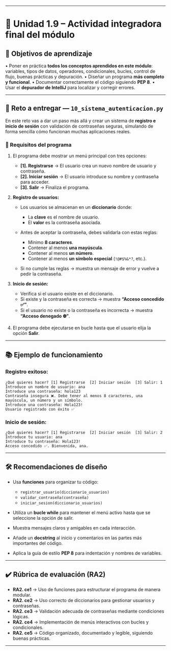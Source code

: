 
---

# 🔹 Unidad 1.9 – Actividad integradora final del módulo

## 🎯 Objetivos de aprendizaje

• Poner en práctica **todos los conceptos aprendidos en este módulo**: variables, tipos de datos, operadores, condicionales, bucles, control de flujo, buenas prácticas y depuración.
• Diseñar un programa **más completo y funcional**.
• Documentar correctamente el código siguiendo **PEP 8**.
• Usar el **depurador de IntelliJ** para localizar y corregir errores.

---

## 📝 Reto a entregar — `10_sistema_autenticacion.py`

En este reto vas a dar un paso más allá y crear un sistema de **registro e inicio de sesión** con validación de contraseñas seguras, simulando de forma sencilla cómo funcionan muchas aplicaciones reales.

### 📌 Requisitos del programa

1. El programa debe mostrar un menú principal con tres opciones:

   * **[1]. Registrarse** → El usuario crea un nuevo nombre de usuario y contraseña.
   * **[2]. Iniciar sesión** → El usuario introduce su nombre y contraseña para acceder.
   * **[3]. Salir** → Finaliza el programa.

2. **Registro de usuarios:**

   * Los usuarios se almacenan en un **diccionario** donde:
     * La **clave** es el nombre de usuario.
     * El **valor** es la contraseña asociada.

   * Antes de aceptar la contraseña, debes validarla con estas reglas:
     * Mínimo **8 caracteres**.
     * Contener al menos **una mayúscula**.
     * Contener al menos **un número**.
     * Contener al menos **un símbolo especial** (`!@#$%&*?`, etc.).

   * Si no cumple las reglas → muestra un mensaje de error y vuelve a pedir la contraseña.

3. **Inicio de sesión:**

   * Verifica si el usuario existe en el diccionario.
   * Si existe y la contraseña es correcta → muestra **“Acceso concedido ✅”**.
   * Si el usuario no existe o la contraseña es incorrecta → muestra **“Acceso denegado ⛔”**.

4. El programa debe ejecutarse en bucle hasta que el usuario elija la opción **Salir**.

---

## 📚 Ejemplo de funcionamiento

### Registro exitoso:

```
¿Qué quieres hacer? [1] Registrarse  [2] Iniciar sesión  [3] Salir: 1
Introduce un nombre de usuario: ana
Introduce una contraseña: hola123
Contraseña insegura ❌. Debe tener al menos 8 caracteres, una mayúscula, un número y un símbolo.
Introduce una contraseña: Hola123!
Usuario registrado con éxito ✅
```

### Inicio de sesión:

```
¿Qué quieres hacer? [1] Registrarse  [2] Iniciar sesión  [3] Salir: 2
Introduce tu usuario: ana
Introduce tu contraseña: Hola123!
Acceso concedido ✅. Bienvenida, ana.
```

---

## 🛠️ Recomendaciones de diseño

* Usa **funciones** para organizar tu código:

  * `registrar_usuario(diccionario_usuarios)`
  * `validar_contraseña(contraseña)`
  * `iniciar_sesion(diccionario_usuarios)`
* Utiliza un **bucle while** para mantener el menú activo hasta que se seleccione la opción de salir.
* Muestra mensajes claros y amigables en cada interacción.
* Añade un **docstring** al inicio y comentarios en las partes más importantes del código.
* Aplica la guía de estilo **PEP 8** para indentación y nombres de variables.

---

## ✔️ Rúbrica de evaluación (RA2)

* **RA2. ce1** → Uso de funciones para estructurar el programa de manera modular.
* **RA2. ce2** → Uso correcto de diccionarios para gestionar usuarios y contraseñas.
* **RA2. ce3** → Validación adecuada de contraseñas mediante condiciones lógicas.
* **RA2. ce4** → Implementación de menús interactivos con bucles y condicionales.
* **RA2. ce5** → Código organizado, documentado y legible, siguiendo buenas prácticas.

---
